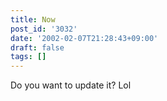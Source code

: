 ```yaml
---
title: Now
post_id: '3032'
date: '2002-02-07T21:28:43+09:00'
draft: false
tags: []
---
```


Do you want to update it? Lol